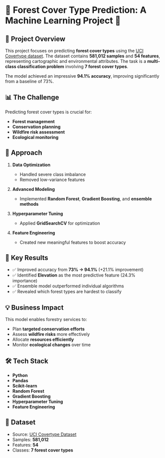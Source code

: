 
# 🌲 Forest Cover Type Prediction: A Machine Learning Project 🌲

## 📌 Project Overview
This project focuses on predicting **forest cover types** using the [UCI Covertype dataset](https://archive.ics.uci.edu/dataset/31/covertype).
The dataset contains **581,012 samples** and **54 features**, representing cartographic and environmental attributes.
The task is a **multi-class classification problem** involving **7 forest cover types**.

The model achieved an impressive **94.1% accuracy**, improving significantly from a baseline of 73%.

## 📊 The Challenge
Predicting forest cover types is crucial for:
- **Forest management**
- **Conservation planning**
- **Wildfire risk assessment**
- **Ecological monitoring**

## 🚀 Approach
1. **Data Optimization**
   - Handled severe class imbalance
   - Removed low-variance features

2. **Advanced Modeling**
   - Implemented **Random Forest**, **Gradient Boosting**, and **ensemble methods**

3. **Hyperparameter Tuning**
   - Applied **GridSearchCV** for optimization

4. **Feature Engineering**
   - Created new meaningful features to boost accuracy

## 🎯 Key Results
- ✅ Improved accuracy from **73% → 94.1%** (+21.1% improvement)
- ✅ Identified **Elevation** as the most predictive feature (24.3% importance)
- ✅ Ensemble model outperformed individual algorithms
- ✅ Revealed which forest types are hardest to classify

## 💡 Business Impact
This model enables forestry services to:
- Plan **targeted conservation efforts**
- Assess **wildfire risks** more effectively
- Allocate **resources efficiently**
- Monitor **ecological changes** over time

## 🛠️ Tech Stack
- **Python**
- **Pandas**
- **Scikit-learn**
- **Random Forest**
- **Gradient Boosting**
- **Hyperparameter Tuning**
- **Feature Engineering**

## 📂 Dataset
- Source: [UCI Covertype Dataset](https://archive.ics.uci.edu/dataset/31/covertype)
- Samples: **581,012**
- Features: **54**
- Classes: **7 forest cover types**
